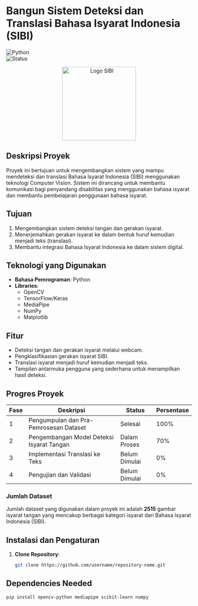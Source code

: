 # Bangun Sistem Deteksi dan Translasi Bahasa Isyarat Indonesia (SIBI)

![Python](https://img.shields.io/badge/Python-3.7+-blue.svg)  
![Status](https://img.shields.io/badge/Status-In%20Development-yellow.svg)

<p align="center">
  <img src="https://encrypted-tbn0.gstatic.com/images?q=tbn:ANd9GcTMp1C7pAAvzoAxFwkgn7mzE8k-JSBW5qJITA&s" alt="Logo SIBI" width="200"/>
</p>

## Deskripsi Proyek
Proyek ini bertujuan untuk mengembangkan sistem yang mampu mendeteksi dan translasi Bahasa Isyarat Indonesia (SIBI) menggunakan teknologi Computer Vision. Sistem ini dirancang untuk membantu komunikasi bagi penyandang disabilitas yang menggunakan bahasa isyarat dan membantu pembelajaran penggunaan bahasa isyarat.

## Tujuan
1. Mengembangkan sistem deteksi tangan dan gerakan isyarat.
2. Menerjemahkan gerakan isyarat ke dalam bentuk huruf kemudian menjadi teks (translasi).
3. Membantu integrasi Bahasa Isyarat Indonesia ke dalam sistem digital.

## Teknologi yang Digunakan
- **Bahasa Pemrograman**: Python
- **Libraries**:
  - OpenCV
  - TensorFlow/Keras
  - MediaPipe
  - NumPy
  - Matplotlib

## Fitur
- Deteksi tangan dan gerakan isyarat melalui webcam.
- Pengklasifikasian gerakan isyarat SIBI.
- Translasi isyarat menjadi huruf kemudian menjadi teks.
- Tampilan antarmuka pengguna yang sederhana untuk menampilkan hasil deteksi.

## Progres Proyek

| Fase | Deskripsi | Status | Persentase |
|------|-----------|--------|------------|
| 1    | Pengumpulan dan Pra-Pemrosesan Dataset | Selesai | 100% |
| 2    | Pengembangan Model Deteksi Isyarat Tangan | Dalam Proses | 70% |
| 3    | Implementasi Translasi ke Teks | Belum Dimulai | 0% |
| 4    | Pengujian dan Validasi | Belum Dimulai | 0% |

### Jumlah Dataset
Jumlah dataset yang digunakan dalam proyek ini adalah **2515** gambar isyarat tangan yang mencakup berbagai kategori isyarat dari Bahasa Isyarat Indonesia (SIBI).

## Instalasi dan Pengaturan
1. **Clone Repository**:
   ```bash
   git clone https://github.com/username/repository-name.git


## Dependencies Needed
   ```bash
   pip install opencv-python mediapipe scikit-learn numpy
